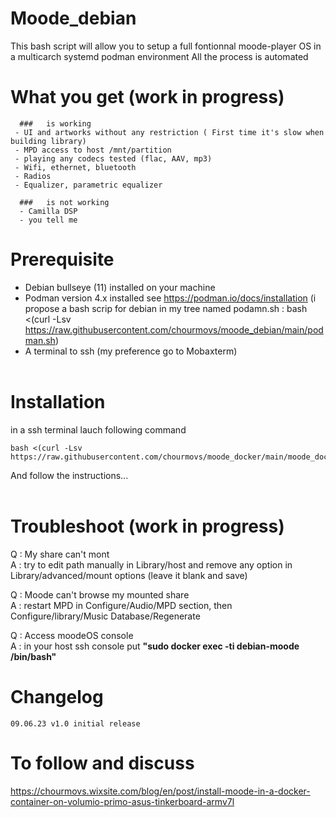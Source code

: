 # Moode_debian

This bash script will allow you to setup a full fontionnal moode-player OS in a multicarch systemd podman environment
All the process is automated
&nbsp;  &nbsp;  

# What you get (work in progress)
```
  ###   is working
 - UI and artworks without any restriction ( First time it's slow when building library)
 - MPD access to host /mnt/partition
 - playing any codecs tested (flac, AAV, mp3)
 - Wifi, ethernet, bluetooth
 - Radios
 - Equalizer, parametric equalizer  
  
  ###   is not working
  - Camilla DSP
  - you tell me  
```
# Prerequisite

- Debian bullseye (11) installed on your machine
- Podman version 4.x installed see https://podman.io/docs/installation (i propose a bash scrip for debian in my tree named podamn.sh : bash <(curl -Lsv https://raw.githubusercontent.com/chourmovs/moode_debian/main/podman.sh)
- A terminal to ssh (my preference go to Mobaxterm)    
&nbsp;  &nbsp;  

# Installation

in a ssh terminal lauch following command
``` 
bash <(curl -Lsv https://raw.githubusercontent.com/chourmovs/moode_docker/main/moode_docker.sh)

```

And follow the instructions...    
&nbsp;  &nbsp;  

# Troubleshoot (work in progress)

Q : My share can't mont &nbsp;  &nbsp;   
A : try to edit path manually in Library/host and remove any option in Library/advanced/mount options (leave it blank and save)

Q : Moode can't browse my mounted share  &nbsp; &nbsp;   
A : restart MPD in Configure/Audio/MPD section, then Configure/library/Music Database/Regenerate      

Q : Access moodeOS console   
A : in your host ssh console put <b>"sudo docker exec -ti debian-moode /bin/bash"</b>   

# Changelog
```
09.06.23 v1.0 initial release

```            
    

# To follow and discuss

https://chourmovs.wixsite.com/blog/en/post/install-moode-in-a-docker-container-on-volumio-primo-asus-tinkerboard-armv7l


